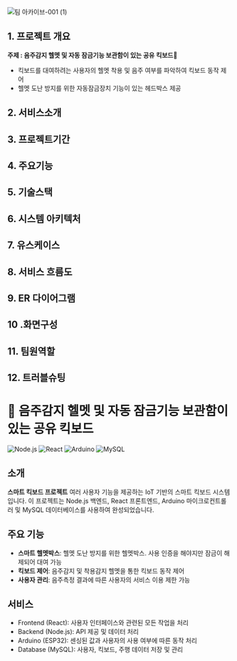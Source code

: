 
![팀 아카이브-001 (1)](https://github.com/user-attachments/assets/c459ed32-f5bb-4459-93d6-6d07c9ad7622)
## 1. 프로젝트 개요
**주제 : 음주감지 헬멧 및 자동 잠금기능 보관함이 있는 공유 킥보드🛴**
- 킥보드를 대여하려는 사용자의 헬멧 착용 및 음주 여부를 파악하여 킥보드 동작 제어
- 헬멧 도난 방지를 위한 자동잠금장치 기능이 있는 헤드박스 제공
## 2. 서비스소개
## 3. 프로젝트기간
## 4. 주요기능
## 5. 기술스택
## 6. 시스템 아키텍처
## 7. 유스케이스
## 8. 서비스 흐름도
## 9. ER 다이어그램
## 10 .화면구성
## 11. 팀원역할
## 12. 트러블슈팅

# 🛴 음주감지 헬멧 및 자동 잠금기능 보관함이 있는 공유 킥보드 

![Node.js](https://img.shields.io/badge/Node.js-339933?style=for-the-badge&logo=nodedotjs&logoColor=white)
![React](https://img.shields.io/badge/React-61DAFB?style=for-the-badge&logo=react&logoColor=white)
![Arduino](https://img.shields.io/badge/Arduino-00979D?style=for-the-badge&logo=arduino&logoColor=white)
![MySQL](https://img.shields.io/badge/MySQL-4479A1?style=for-the-badge&logo=mysql&logoColor=white)

## 소개
**스마트 킥보드 프로젝트** 여러 사용자 기능을 제공하는 IoT 기반의 스마트 킥보드 시스템입니다. 이 프로젝트는 Node.js 백엔드, React 프론트엔드, Arduino 마이크로컨트롤러 및 MySQL 데이터베이스를 사용하여 완성되었습니다.

## 주요 기능
- **스마트 헬멧박스**: 헬멧 도난 방지를 위한 헬멧박스. 사용 인증을 해야지만 잠금이 해제되어 대여 가능 
- **킥보드 제어**: 음주감지 및 착용감지 헬멧을 통한 킥보드 동작 제어
- **사용자 관리**: 음주측정 결과에 따른 사용자의 서비스 이용 제한 가능

## 서비스
- Frontend (React): 사용자 인터페이스와 관련된 모든 작업을 처리
- Backend (Node.js): API 제공 및 데이터 처리
- Arduino (ESP32): 센싱된 값과 사용자의 사용 여부에 따른 동작 처리
- Database (MySQL): 사용자, 킥보드, 주행 데이터 저장 및 관리

<!--

**Here are some ideas to get you started:**

🙋‍♀️ A short introduction - what is your organization all about?
🌈 Contribution guidelines - how can the community get involved?
👩‍💻 Useful resources - where can the community find your docs? Is there anything else the community should know?
🍿 Fun facts - what does your team eat for breakfast?
🧙 Remember, you can do mighty things with the power of [Markdown](https://docs.github.com/github/writing-on-github/getting-started-with-writing-and-formatting-on-github/basic-writing-and-formatting-syntax)
-->
